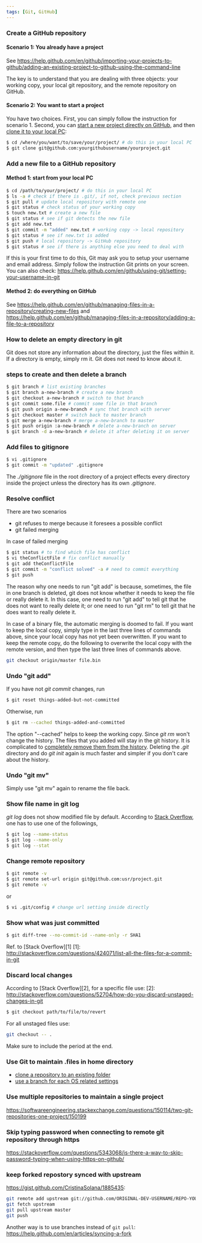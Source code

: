 ```yaml
---
tags: [Git, GitHub]
---
```


### Create a GitHub repository
#### Scenario 1: You already have a project

See <https://help.github.com/en/github/importing-your-projects-to-github/adding-an-existing-project-to-github-using-the-command-line>

The key is to understand that you are dealing with three objects: your working copy, your local git repository, and the remote repository on GitHub.

#### Scenario 2: You want to start a project

You have two choices. First, you can simply follow the instruction for scenario 1. Second, you can [start a new project directly on GitHub](https://help.github.com/en/github/getting-started-with-github/create-a-repo), and then [clone it to your local PC](https://help.github.com/en/github/creating-cloning-and-archiving-repositories/cloning-a-repository):

``` sh
$ cd /where/you/want/to/save/your/project/ # do this in your local PC
$ git clone git@github.com:yourgithubusername/yourproject.git
```

### Add a new file to a GitHub repository
#### Method 1: start from your local PC
``` sh
$ cd /path/to/your/project/ # do this in your local PC
$ ls -a # check if there is .git/, if not, check previous section
$ git pull # update local repository with remote one
$ git status # check status of your working copy
$ touch new.txt # create a new file
$ git status # see if git detects the new file
$ git add new.txt
$ git commit -m "added" new.txt # working copy -> local repository
$ git status # see if new.txt is added
$ git push # local repository -> GitHub repository
$ git status # see if there is anything else you need to deal with
```
If this is your first time to do this, Git may ask you to setup your username and email address. Simply follow the instruction Git prints on your screen. You can also check: <https://help.github.com/en/github/using-git/setting-your-username-in-git>

#### Method 2: do everything on GitHub
See <https://help.github.com/en/github/managing-files-in-a-repository/creating-new-files>
and <https://help.github.com/en/github/managing-files-in-a-repository/adding-a-file-to-a-repository>

### How to delete an empty directory in git

Git does not store any information about the directory, just the files within
it. If a directory is empty, simply rm it. Git does not need to know about it.

### steps to create and then delete a branch

~~~bash
$ git branch # list existing branches
$ git branch a-new-branch # create a new branch
$ git checkout a-new-branch # switch to that branch
$ git commit some.file # commit some file in that branch
$ git push origin a-new-branch # sync that branch with server
$ git checkout master # switch back to master branch
$ git merge a-new-branch # merge a-new-branch to master
$ git push origin :a-new-branch # delete a-new-branch on server
$ git branch -d a-new-branch # delete it after deleting it on server
~~~

### Add files to gitignore

~~~bash
$ vi .gitignore
$ git commit -m "updated" .gitignore
~~~

The *./gitignore* file in the root directory of a project effects every
directory inside the project unless the directory has its own *.gitignore*.

### Resolve conflict

There are two scenarios

- git refuses to merge because it foresees a possible conflict
- git failed merging

In case of failed merging

~~~bash
$ git status # to find which file has conflict
$ vi theConflictFile # fix conflict manually
$ git add theConflictFile
$ git commit -m "conflict solved" -a # need to commit everything
$ git push
~~~

The reason why one needs to run "git add" is because, sometimes, the file in
one branch is deleted, git does not know whether it needs to keep the file or
really delete it. In this case, one need to run "git add" to tell git that he
does not want to really delete it; or one need to run "git rm" to tell git
that he does want to really delete it.

In case of a binary file, the automatic merging is doomed to fail. If you want to keep the local copy, simply type in the last three lines of commands above, since your local copy has not yet been overwritten. If you want to keep the remote copy, do the following to overwrite the local copy with the remote version, and then type the last three lines of commands above.

```sh
git checkout origin/master file.bin
```

### Undo "git add"

If you have not *git commit* changes, run

~~~bash
$ git reset things-added-but-not-committed
~~~

Otherwise, run

~~~bash
$ git rm --cached things-added-and-committed
~~~

The option "--cached" helps to keep the working copy. Since *git rm* won't
change the history. The files that you added will stay in the git history. It
is complicated to [completely remove them from the history][sens]. Deleting the
*.git* directory and do *git init* again is much faster and simpler if you
don't care about the history.

[sens]:https://help.github.com/articles/remove-sensitive-data

### Undo "git mv"

Simply use "git mv" again to rename the file back.

### Show file name in git log

*git log* does not show modified file by default. According to [Stack
Overflow][sd], one has to use one of the followings,

~~~bash
$ git log --name-status
$ git log --name-only
$ git log --stat
~~~

[sd]:http://stackoverflow.com/questions/1230084/how-to-have-git-log-show-filenames-like-svn-log-v

### Change remote repository

~~~bash
$ git remote -v
$ git remote set-url origin git@github.com:usr/project.git
$ git remote -v
~~~

or 

~~~bash
$ vi .git/config # change url setting inside directly
~~~

### Show what was just committed

~~~bash
$ git diff-tree --no-commit-id --name-only -r SHA1
~~~

Ref. to [Stack Overflow][1]
[1]: http://stackoverflow.com/questions/424071/list-all-the-files-for-a-commit-in-git

### Discard local changes

According to [Stack Overflow][2], for a specific file use:
[2]: http://stackoverflow.com/questions/52704/how-do-you-discard-unstaged-changes-in-git

~~~bash
$ git checkout path/to/file/to/revert
~~~

For all unstaged files use:

~~~bash
git checkout -- .
~~~

Make sure to include the period at the end.

### Use Git to maintain .files in home directory

- [clone a repository to an existing folder](https://stackoverflow.com/questions/9864728/how-to-get-git-to-clone-into-current-directory)
- [use a branch for each OS related settings](https://stackoverflow.com/questions/436125/two-git-repositories-in-one-directory)

### Use multiple repositories to maintain a single project

<https://softwareengineering.stackexchange.com/questions/150114/two-git-repositories-one-project/150199>

### Skip typing password when connecting to remote git repository through https

<https://stackoverflow.com/questions/5343068/is-there-a-way-to-skip-password-typing-when-using-https-on-github/>

### keep forked repostory synced with upstream

<https://gist.github.com/CristinaSolana/1885435>:
```sh
git remote add upstream git://github.com/ORIGINAL-DEV-USERNAME/REPO-YOU-FORKED-FROM.git
git fetch upstream
git pull upstream master
git push
```

Another way is to use branches instead of `git pull`:
<https://help.github.com/en/articles/syncing-a-fork>
